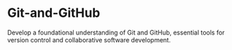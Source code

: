 # Git-and-GitHub
Develop a foundational understanding of Git and GitHub, essential tools for version control and collaborative software development.
